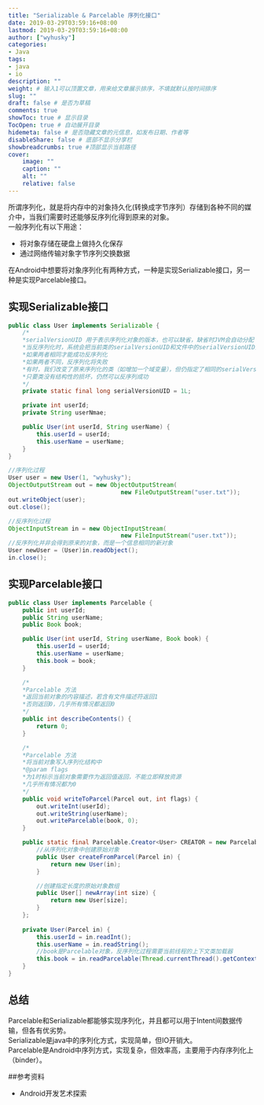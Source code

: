 ```yaml
---
title: "Serializable & Parcelable 序列化接口"
date: 2019-03-29T03:59:16+08:00
lastmod: 2019-03-29T03:59:16+08:00
author: ["wyhusky"]
categories: 
- Java
tags: 
- java
- io
description: ""
weight: # 输入1可以顶置文章，用来给文章展示排序，不填就默认按时间排序
slug: ""
draft: false # 是否为草稿
comments: true
showToc: true # 显示目录
TocOpen: true # 自动展开目录
hidemeta: false # 是否隐藏文章的元信息，如发布日期、作者等
disableShare: false # 底部不显示分享栏
showbreadcrumbs: true #顶部显示当前路径
cover:
    image: ""
    caption: ""
    alt: ""
    relative: false
---
```


所谓序列化，就是将内存中的对象持久化(转换成字节序列）存储到各种不同的媒介中，当我们需要时还能够反序列化得到原来的对象。        
一般序列化有以下用途：      
* 将对象存储在硬盘上做持久化保存
* 通过网络传输对象字节序列交换数据          

在Android中想要将对象序列化有两种方式，一种是实现Serializable接口，另一种是实现Parcelable接口。

## 实现Serializable接口

```java
public class User implements Serializable {
    /*
    *serialVersionUID 用于表示序列化对象的版本，也可以缺省，缺省时JVM会自动分配
    *当反序列化时，系统会把当前类的serialVersionUID和文件中的serialVersionUID比较
    *如果两者相同才能成功反序列化
    *如果两者不同，反序列化将失败
    *有时，我们改变了原来序列化的类（如增加一个域变量），但仍指定了相同的serialVersionUID
    *只要类没有结构性的损坏，仍然可以反序列成功
    */
    private static final long serialVersionUID = 1L;

    private int userId;
    private String userNmae;

    public User(int userId, String userName) {
        this.userId = userId;
        this.userName = userName;
    }
}
```

```java
//序列化过程
User user = new User(1, "wyhusky");
ObjectOutputStream out = new ObjectOutputStream(
                                new FileOutputStream("user.txt"));
out.writeObject(user);
out.close();

//反序列化过程
ObjectInputStream in = new ObjectInputStream(
                                new FileInputStream("user.txt"));
//反序列化并非会得到原来的对象，而是一个信息相同的新对象
User newUser = (User)in.readObject();
in.close();
```

## 实现Parcelable接口

```java
public class User implements Parcelable {
    public int userId;
    public String userName;
    public Book book;

    public User(int userId, String userName, Book book) {
        this.userId = userId;
        this.userName = userName;
        this.book = book;
    }

    /*
    *Parcelable 方法
    *返回当前对象的内容描述，若含有文件描述符返回1
    *否则返回0，几乎所有情况都返回0
    */
    public int describeContents() {
        return 0;
    }

    /*
    *Parcelable 方法
    *将当前对象写入序列化结构中
    *@param flags
    *为1时标示当前对象需要作为返回值返回，不能立即释放资源
    *几乎所有情况都为0
    */
    public void writeToParcel(Parcel out, int flags) {
        out.writeInt(userId);
        out.writeString(userName);
        out.writeParcelable(book, 0);
    }

    public static final Parcelable.Creator<User> CREATOR = new Parcelable.Creator<User>() {
        //从序列化对象中创建原始对象
        public User createFromParcel(Parcel in) {
            return new User(in);
        }

        //创建指定长度的原始对象数组
        public User[] newArray(int size) {
            return new User[size];
        }
    };
    
    private User(Parcel in) {
        this.userId = in.readInt();
        this.userName = in.readString();
        //book是Parcelable对象，反序列化过程需要当前线程的上下文类加载器
        this.book = in.readParcelable(Thread.currentThread().getContextClassLoader)
    }
}
```

## 总结

Parcelable和Serializable都能够实现序列化，并且都可以用于Intent间数据传输，但各有优劣势。    
Serializable是java中的序列化方式，实现简单，但IO开销大。      
Parcelable是Android中序列方式，实现复杂，但效率高，主要用于内存序列化上（binder）。

##参考资料
* Android开发艺术探索
